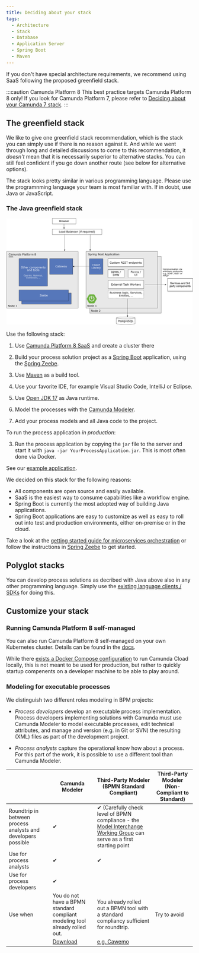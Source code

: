 ```yaml
---
title: Deciding about your stack
tags:
  - Architecture
  - Stack
  - Database
  - Application Server
  - Spring Boot
  - Maven
---
```


If you don't have special architecture requirements, we recommend using SaaS following the proposed greenfield stack.

:::caution Camunda Platform 8
This best practice targets Camunda Platform 8 only! If you look for Camunda Platform 7, please refer to [Deciding about your Camunda 7 stack](../deciding-about-your-stack-c7/).
:::

## The greenfield stack

We like to give one greenfield stack recommendation, which is the stack you can simply use if there is no reason against it. And while we went through long and detailed discussions to come to this recommendation, it _doesn't_ mean that it is necessarily superior to alternative stacks. You can still feel confident if you go down another route (see below for alternative options).

The stack looks pretty similar in various programming language. Please use the programnming language your team is most familiar with. If in doubt, use Java or JavaScript.

### The Java greenfield stack

![greenfield stack architecture diagram](deciding-about-your-stack-assets/greenfield-architecture.png)

Use the following stack:

1. Use [Camunda Platform 8 SaaS](https://accounts.cloud.camunda.io/signup) and create a cluster there

1. Build your process solution project as a [Spring Boot](https://spring.io/projects/spring-boot) application, using the [Spring Zeebe](/docs/apis-clients/community-clients/spring/).

1. Use [Maven](https://maven.apache.org/) as a build tool.

1. Use your favorite IDE, for example Visual Studio Code, IntelliJ or Eclipse.

1. Use [Open JDK 17](https://jdk.java.net/17/) as Java runtime.

1. Model the processes with the [Camunda Modeler](https://camunda.org/download/modeler/).

1. Add your process models and all Java code to the project.

To run the process application _in production_:

3. Run the process application by copying the `jar` file to the server and start it with `java -jar YourProcessApplication.jar`. This is most often done via Docker.

See our [example application](https://github.com/camunda-community-hub/camunda-cloud-examples/tree/main/twitter-review-java-springboot).

We decided on this stack for the following reasons:

- All components are open source and easily available.
- SaaS is the easiest way to consume capabilities like a workflow engine.
- Spring Boot is currently the most adopted way of building Java applications.
- Spring Boot applications are easy to customize as well as easy to roll out into test and production environments, either on-premise or in the cloud.

Take a look at the [getting started guide for microservices orchestration](/guides/getting-started-orchestrate-microservices.md) or follow the instructions in [Spring Zeebe](https://github.com/camunda-community-hub/spring-zeebe) to get started.

## Polyglot stacks

You can develop process solutions as decribed with Java above also in any other programming language. Simply use the [existing language clients / SDKs](../../../apis-clients/working-with-apis-clients.md) for doing this.

<!--
## The JavaScript greenfield stack

## The C# greenfield stack
-->

## Customize your stack

### Running Camunda Platform 8 self-managed

You can also run Camunda Platform 8 self-managed on your own Kubernetes cluster. Details can be found in the [docs](/docs/self-managed/platform-deployment/platform-8-deployment.md).

While there [exists a Docker Compose configuration](/docs/self-managed/platform-deployment/docker/) to run Camunda Cload locally, this is not meant to be used for production, but rather to quickly startup compenents on a developer machine to be able to play around.

### Modeling for executable processes

We distinguish two different roles modeling in BPM projects:

- _Process developers_ develop an executable process implementation. Process developers implementing solutions with Camunda must use Camunda Modeler to model executable processes, edit technical attributes, and manage and version (e.g. in Git or SVN) the resulting (XML) files as part of the development project.

- _Process analysts_ capture the operational know how about a process. For this part of the work, it is possible to use a different tool than Camunda Modeler.

|                                                               | Camunda Modeler                                                             | Third-Party Modeler (BPMN Standard Compliant)                                                                                                                               | Third-Party Modeler (Non-Compliant to Standard) |
| ------------------------------------------------------------- | --------------------------------------------------------------------------- | --------------------------------------------------------------------------------------------------------------------------------------------------------------------------- | ----------------------------------------------- |
| Roundtrip in between process analysts and developers possible | &#10004;                                                                    | &#10004; (Carefully check level of BPMN compliance - the [Model Interchange Working Group](http://bpmn-miwg.github.io/bpmn-miwg-tools/) can serve as a first starting point |                                                 |
| Use for process analysts                                      | &#10004;                                                                    | &#10004;                                                                                                                                                                    |                                                 |
| Use for process developers                                    | &#10004;                                                                    |                                                                                                                                                                             |                                                 |
| Use when                                                      | You do not have a BPMN standard compliant modeling tool already rolled out. | You already rolled out a BPMN tool with a standard compliancy sufficient for roundtrip.                                                                                     | Try to avoid                                    |
|                                                               | [Download](https://camunda.org/download/modeler/)                           | [e.g. Cawemo](http://cawemo.com/)                                                                                                                                           |                                                 |
